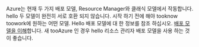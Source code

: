 Azure는 현재 두 가지 배포 모델, Resource Manager와 클래식 모델에서 작동합니다. hello 두 모델이 완전히 서로 호환 되지 않습니다. 시작 하기 전에 해야 tooknow toowork에 원하는 어떤 모델. Hello 배포 모델에 대 한 정보를 참조 하십시오. [배포 모델을 이해](../articles/resource-manager-deployment-model.md)합니다. 새 tooAzure 인 경우 hello 리소스 관리자 배포 모델을 사용 하는 것이 좋습니다.
